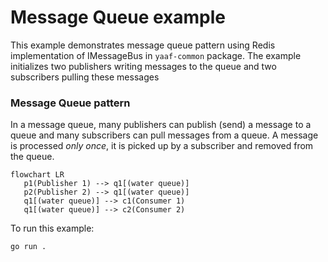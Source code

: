 # Message Queue example

This example demonstrates message queue pattern using Redis implementation of IMessageBus in `yaaf-common` package.
The example initializes two publishers writing messages to the queue and two subscribers pulling these messages

### Message Queue pattern
In a message queue, many publishers can publish (send) a message to a queue and many subscribers can pull messages from a queue.
A message is processed *only once*, it is picked up by a subscriber and removed from the queue.

```mermaid
flowchart LR
   p1(Publisher 1) --> q1[(water queue)]
   p2(Publisher 2) --> q1[(water queue)]
   q1[(water queue)] --> c1(Consumer 1)
   q1[(water queue)] --> c2(Consumer 2)
```

To run this example:

```shell
go run .
```